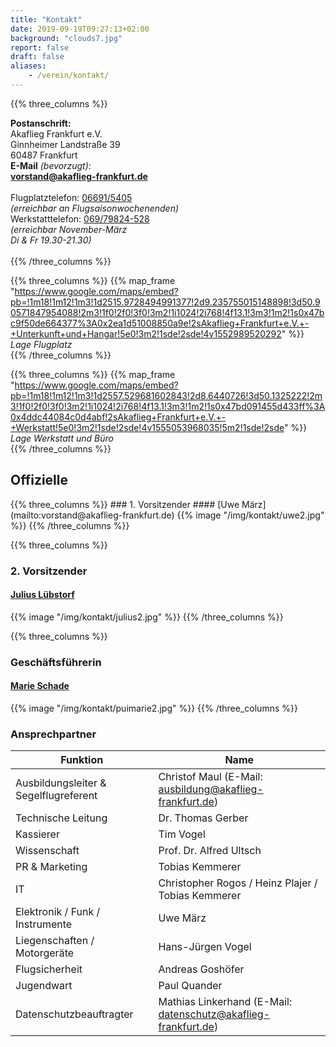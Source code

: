 ```yaml
---
title: "Kontakt"
date: 2019-09-19T09:27:13+02:00
background: "clouds7.jpg"
report: false
draft: false
aliases:
    - /verein/kontakt/
---
```

<div class="row">

{{% three_columns %}}

**Postanschrift:**
<br>Akaflieg Frankfurt e.V.
<br>Ginnheimer Landstraße 39
<br>60487 Frankfurt
<br>
**E-Mail** *(bevorzugt)*: <br>
**[vorstand@akaflieg-frankfurt.de](mailto:vorstand@akaflieg-frankfurt.de)** <br>
<br>
Flugplatztelefon: [06691/5405](tel:+4966915405) <br>
*(erreichbar an Flugsaisonwochenenden)* <br>
Werkstatttelefon: [069/79824-528](tel:+496979824528) <br>
*(erreichbar November-März <br>
Di & Fr 19.30-21.30)*
<br><br>
{{% /three_columns %}}

{{% three_columns %}}
{{% map_frame "https://www.google.com/maps/embed?pb=!1m18!1m12!1m3!1d2515.9728494991377!2d9.235755015148898!3d50.90571847954088!2m3!1f0!2f0!3f0!3m2!1i1024!2i768!4f13.1!3m3!1m2!1s0x47bc9f50de664377%3A0x2ea1d51008850a9e!2sAkaflieg+Frankfurt+e.V.+-+Unterkunft+und+Hangar!5e0!3m2!1sde!2sde!4v1552989520292" %}}
*Lage Flugplatz*
<br>
{{% /three_columns %}}

{{% three_columns %}}
{{% map_frame "https://www.google.com/maps/embed?pb=!1m18!1m12!1m3!1d2557.529681602843!2d8.6440726!3d50.1325222!2m3!1f0!2f0!3f0!3m2!1i1024!2i768!4f13.1!3m3!1m2!1s0x47bd091455d433ff%3A0x4ddc44084c0d4abf!2sAkaflieg+Frankfurt+e.V.+-+Werkstatt!5e0!3m2!1sde!2sde!4v1555053968035!5m2!1sde!2sde" %}}
*Lage Werkstatt und Büro*
<br>
{{% /three_columns %}}
</div>

## Offizielle

<div class="row">
{{% three_columns %}}
### 1. Vorsitzender
#### [Uwe März](mailto:vorstand@akaflieg-frankfurt.de)
{{% image  "/img/kontakt/uwe2.jpg" %}}
{{% /three_columns %}}

{{% three_columns %}}
### 2. Vorsitzender
#### [Julius Lübstorf](mailto:vorstand@akaflieg-frankfurt.de)
{{% image  "/img/kontakt/julius2.jpg" %}}
{{% /three_columns %}}

{{% three_columns %}}
### Geschäftsführerin
#### [Marie Schade](mailto:vorstand@akaflieg-frankfurt.de)
{{% image  "/img/kontakt/puimarie2.jpg" %}}
{{% /three_columns %}}
</div>

<a name="Ansprechpartner"></a>
### Ansprechpartner

**Funktion** | **Name**
---- | ----
Ausbildungsleiter & Segelflugreferent | Christof Maul (E-Mail: [ausbildung@akaflieg-frankfurt.de](mailto:ausbildung@akaflieg-frankfurt.de))
Technische Leitung | Dr. Thomas Gerber
Kassierer | Tim Vogel
Wissenschaft | Prof. Dr. Alfred Ultsch
PR & Marketing | Tobias Kemmerer
IT | Christopher Rogos / Heinz Plajer / Tobias Kemmerer
Elektronik / Funk / Instrumente | Uwe März
Liegenschaften / Motorgeräte | Hans-Jürgen Vogel
Flugsicherheit |  Andreas Goshöfer
Jugendwart | Paul Quander
Datenschutzbeauftragter | Mathias Linkerhand (E-Mail: [datenschutz@akaflieg-frankfurt.de](mailto:datenschutz@akaflieg-frankfurt.de))
